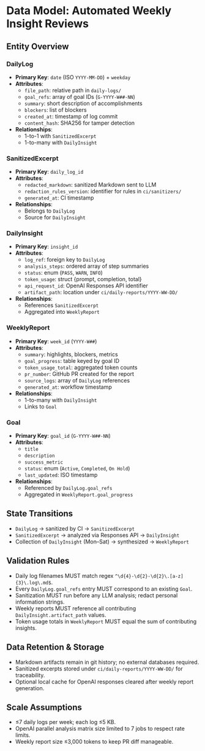 # Data Model: Automated Weekly Insight Reviews

## Entity Overview

### DailyLog
- **Primary Key**: `date` (ISO `YYYY-MM-DD`) + `weekday`
- **Attributes**:
  - `file_path`: relative path in `daily-logs/`
  - `goal_refs`: array of goal IDs (`G-YYYY-W##-NN`)
  - `summary`: short description of accomplishments
  - `blockers`: list of blockers
  - `created_at`: timestamp of log commit
  - `content_hash`: SHA256 for tamper detection
- **Relationships**:
  - 1-to-1 with `SanitizedExcerpt`
  - 1-to-many with `DailyInsight`

### SanitizedExcerpt
- **Primary Key**: `daily_log_id`
- **Attributes**:
  - `redacted_markdown`: sanitized Markdown sent to LLM
  - `redaction_rules_version`: identifier for rules in `ci/sanitizers/`
  - `generated_at`: CI timestamp
- **Relationships**:
  - Belongs to `DailyLog`
  - Source for `DailyInsight`

### DailyInsight
- **Primary Key**: `insight_id`
- **Attributes**:
  - `log_ref`: foreign key to `DailyLog`
  - `analysis_steps`: ordered array of step summaries
  - `status`: enum (`PASS`, `WARN`, `INFO`)
  - `token_usage`: struct {prompt, completion, total}
  - `api_request_id`: OpenAI Responses API identifier
  - `artifact_path`: location under `ci/daily-reports/YYYY-WW-DD/`
- **Relationships**:
  - References `SanitizedExcerpt`
  - Aggregated into `WeeklyReport`

### WeeklyReport
- **Primary Key**: `week_id` (`YYYY-W##`)
- **Attributes**:
  - `summary`: highlights, blockers, metrics
  - `goal_progress`: table keyed by goal ID
  - `token_usage_total`: aggregated token counts
  - `pr_number`: GitHub PR created for the report
  - `source_logs`: array of `DailyLog` references
  - `generated_at`: workflow timestamp
- **Relationships**:
  - 1-to-many with `DailyInsight`
  - Links to `Goal`

### Goal
- **Primary Key**: `goal_id` (`G-YYYY-W##-NN`)
- **Attributes**:
  - `title`
  - `description`
  - `success_metric`
  - `status`: enum (`Active`, `Completed`, `On Hold`)
  - `last_updated`: ISO timestamp
- **Relationships**:
  - Referenced by `DailyLog.goal_refs`
  - Aggregated in `WeeklyReport.goal_progress`

## State Transitions
- `DailyLog` → sanitized by CI → `SanitizedExcerpt`
- `SanitizedExcerpt` → analyzed via Responses API → `DailyInsight`
- Collection of `DailyInsight` (Mon–Sat) → synthesized → `WeeklyReport`

## Validation Rules
- Daily log filenames MUST match regex `^\d{4}-\d{2}-\d{2}\.[a-z]{3}\.log\.md$`.
- Every `DailyLog.goal_refs` entry MUST correspond to an existing `Goal`.
- Sanitization MUST run before any LLM analysis; redact personal information strings.
- Weekly reports MUST reference all contributing `DailyInsight.artifact_path` values.
- Token usage totals in `WeeklyReport` MUST equal the sum of contributing insights.

## Data Retention & Storage
- Markdown artifacts remain in git history; no external databases required.
- Sanitized excerpts stored under `ci/daily-reports/YYYY-WW-DD/` for traceability.
- Optional local cache for OpenAI responses cleared after weekly report generation.

## Scale Assumptions
- ≤7 daily logs per week; each log ≤5 KB.
- OpenAI parallel analysis matrix size limited to 7 jobs to respect rate limits.
- Weekly report size ≤3,000 tokens to keep PR diff manageable.
